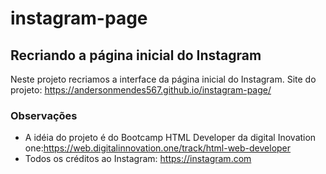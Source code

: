# instagram-page
## Recriando a página inicial do Instagram
Neste projeto recriamos a interface da página inicial do Instagram.
Site do projeto: https://andersonmendes567.github.io/instagram-page/
### Observações
* A idéia do projeto é do Bootcamp HTML Developer da digital Inovation one:https://web.digitalinnovation.one/track/html-web-developer
* Todos os créditos ao Instagram: https://instagram.com
